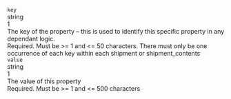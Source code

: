 <div class="property">
    <div class="name"><code>key</code></div>
    <div class="type">string</div>
    <div class="occurs">1</div>
    <div class="description">The key of the property – this is used to identify this specific property in any dependant logic.</div>
    <div class="validation">Required. Must be &gt;= 1 and &lt;= 50 characters. There must only be one occurrence of each key within each shipment or shipment_contents</div>
</div>
<div class="property">
    <div class="name"><code>value</code></div>
    <div class="type">string</div>
    <div class="occurs">1</div>
    <div class="description">The value of this property</div>
    <div class="validation">	Required. Must be &gt;= 1 and &lt;= 500 characters</div>            
</div>